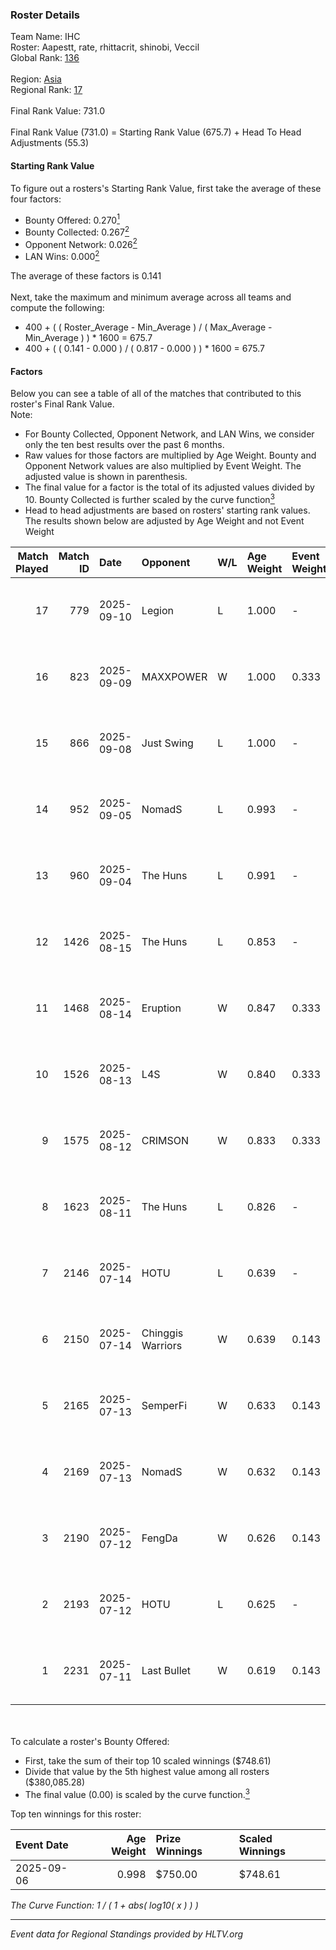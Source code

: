 ### Roster Details<br />
Team Name: IHC<br />
Roster: Aapestt, rate, rhittacrit, shinobi, Veccil<br />
Global Rank: [136](../../standings_global_2025_10_06.md)<br />
<br />
Region: [Asia]( ../../standings_asia_2025_10_06.md)<br />
Regional Rank: [17]( ../../standings_asia_2025_10_06.md)<br />
<br />
Final Rank Value:  731.0<br />
<br />
Final Rank Value (731.0) = Starting Rank Value (675.7) + Head To Head Adjustments (55.3)<br />

#### Starting Rank Value<br />
To figure out a rosters's Starting Rank Value, first take the average of these four factors:<br />
- Bounty Offered: 0.270[<sup>1</sup>](#table2)
- Bounty Collected: 0.267[<sup>2</sup>](#table1)
- Opponent Network: 0.026[<sup>2</sup>](#table1)
- LAN Wins: 0.000[<sup>2</sup>](#table1)

The average of these factors is 0.141<br />
<br />
Next, take the maximum and minimum average across all teams and compute the following:<br />
- 400 + ( ( Roster_Average - Min_Average ) / ( Max_Average - Min_Average ) ) * 1600 = 675.7
- 400 + ( ( 0.141 - 0.000 ) / ( 0.817 - 0.000 ) ) * 1600 = 675.7


#### Factors<br />
Below you can see a table of all of the matches that contributed to this roster's Final Rank Value.<br />
Note:<br />

- For Bounty Collected, Opponent Network, and LAN Wins, we consider only the ten best results over the past 6 months.
- Raw values for those factors are multiplied by Age Weight. Bounty and Opponent Network values are also multiplied by Event Weight. The adjusted value is shown in parenthesis.
- The final value for a factor is the total of its adjusted values divided by 10. Bounty Collected is further scaled by the curve function[<sup>3</sup>](#curveFunction)
- Head to head adjustments are based on rosters' starting rank values. The results shown below are adjusted by Age Weight and not Event Weight
<span id="table1"></span><br />


| Match Played | Match ID | Date       | Opponent          | W/L | Age Weight | Event Weight | Bounty Collected | Opponent Network | LAN Wins  | H2H Adj. | Roster                                     |
| -: | -: | :- | :- | :- | :- | :- | :- | :- | :- | -: | :- |
|           17 |      779 | 2025-09-10 | Legion            | L   | 1.000      | -            | -                | -                | -         |   -17.50 | Aapestt, rate, rhittacrit, shinobi, Veccil |
|           16 |      823 | 2025-09-09 | MAXXPOWER         | W   | 1.000      | 0.333        | 0.000 (0.000)    | 0.000 (0.000)    | 0 (0.000) |     3.88 | Aapestt, rate, rhittacrit, shinobi, Veccil |
|           15 |      866 | 2025-09-08 | Just Swing        | L   | 1.000      | -            | -                | -                | -         |   -16.75 | Aapestt, rate, rhittacrit, shinobi, Veccil |
|           14 |      952 | 2025-09-05 | NomadS            | L   | 0.993      | -            | -                | -                | -         |   -10.66 | Aapestt, NEUZ, rhittacrit, shinobi, Veccil |
|           13 |      960 | 2025-09-04 | The Huns          | L   | 0.991      | -            | -                | -                | -         |    -1.72 | Aapestt, NEUZ, rhittacrit, shinobi, Veccil |
|           12 |     1426 | 2025-08-15 | The Huns          | L   | 0.853      | -            | -                | -                | -         |    -1.46 | cool4st, rate, shinobi, Veccil, yAmi       |
|           11 |     1468 | 2025-08-14 | Eruption          | W   | 0.847      | 0.333        | 0.020 (0.006)    | 0.274 (0.077)    | 0 (0.000) |    19.72 | cool4st, rate, shinobi, Veccil, yAmi       |
|           10 |     1526 | 2025-08-13 | L4S               | W   | 0.840      | 0.333        | 0.000 (0.000)    | 0.034 (0.010)    | 0 (0.000) |     8.02 | cool4st, rate, shinobi, Veccil, yAmi       |
|            9 |     1575 | 2025-08-12 | CRIMSON           | W   | 0.833      | 0.333        | 0.003 (0.001)    | 0.064 (0.018)    | 0 (0.000) |     5.92 | cool4st, rate, shinobi, Veccil, yAmi       |
|            8 |     1623 | 2025-08-11 | The Huns          | L   | 0.826      | -            | -                | -                | -         |    -1.19 | cool4st, rate, shinobi, Veccil, yAmi       |
|            7 |     2146 | 2025-07-14 | HOTU              | L   | 0.639      | -            | -                | -                | -         |    -1.68 | Aapestt, cool4st, rate, shinobi, yAmi      |
|            6 |     2150 | 2025-07-14 | Chinggis Warriors | W   | 0.639      | 0.143        | 0.036 (0.003)    | 0.483 (0.044)    | 0 (0.000) |    18.52 | Aapestt, cool4st, rate, shinobi, yAmi      |
|            5 |     2165 | 2025-07-13 | SemperFi          | W   | 0.633      | 0.143        | 0.029 (0.003)    | 0.501 (0.045)    | 0 (0.000) |    11.74 | Aapestt, cool4st, rate, shinobi, yAmi      |
|            4 |     2169 | 2025-07-13 | NomadS            | W   | 0.632      | 0.143        | 0.016 (0.001)    | 0.333 (0.030)    | 0 (0.000) |    13.11 | Aapestt, cool4st, rate, shinobi, yAmi      |
|            3 |     2190 | 2025-07-12 | FengDa            | W   | 0.626      | 0.143        | 0.041 (0.004)    | 0.220 (0.020)    | 0 (0.000) |    15.51 | Aapestt, cool4st, rate, shinobi, yAmi      |
|            2 |     2193 | 2025-07-12 | HOTU              | L   | 0.625      | -            | -                | -                | -         |    -1.31 | Aapestt, cool4st, rate, shinobi, yAmi      |
|            1 |     2231 | 2025-07-11 | Last Bullet       | W   | 0.619      | 0.143        | 0.006 (0.000)    | 0.193 (0.017)    | 0 (0.000) |    11.19 | Aapestt, cool4st, rate, shinobi, yAmi      |

<br />
<span id="table2"></span><br />
To calculate a roster's Bounty Offered:<br />

- First, take the sum of their top 10 scaled winnings ($748.61)
- Divide that value by the 5th highest value among all rosters ($380,085.28)
- The final value (0.00) is scaled by the curve function.[<sup>3</sup>](#curveFunction)

Top ten winnings for this roster:<br />

| Event Date | Age Weight | Prize Winnings | Scaled Winnings |
| :- | -: | :- | :- |
| 2025-09-06 |      0.998 | $750.00        | $748.61         |


<span id="curveFunction"></span>_The Curve Function: 1 / ( 1 + abs( log10( x ) ) )_<br />

---
_Event data for Regional Standings provided by HLTV.org_<br />
